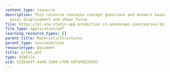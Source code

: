 ```yaml
---
content_type: resource
description: This resource contains concept questions and answers based on moment,
  axial displacement and shear force.
file: https://ol-ocw-studio-app-production.s3.amazonaws.com/courses/16-01-unified-engineering-i-ii-iii-iv-fall-2005-spring-2006/512ba54f4a693ab9cf89b9fa502283d1_prsm5.pdf
file_type: application/pdf
learning_resource_types: []
parent_title: Materials/Structures
parent_type: CourseSection
resourcetype: Document
title: prsm5.pdf
type: OCWFile
uid: 512ba54f-4a69-3ab9-cf89-b9fa502283d1
---
```

